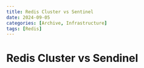 ```yaml
---
title: Redis Cluster vs Sentinel
date: 2024-09-05
categories: [Archive, Infrastructure]
tags: [Redis]
---
```


# Redis Cluster vs Sendinel